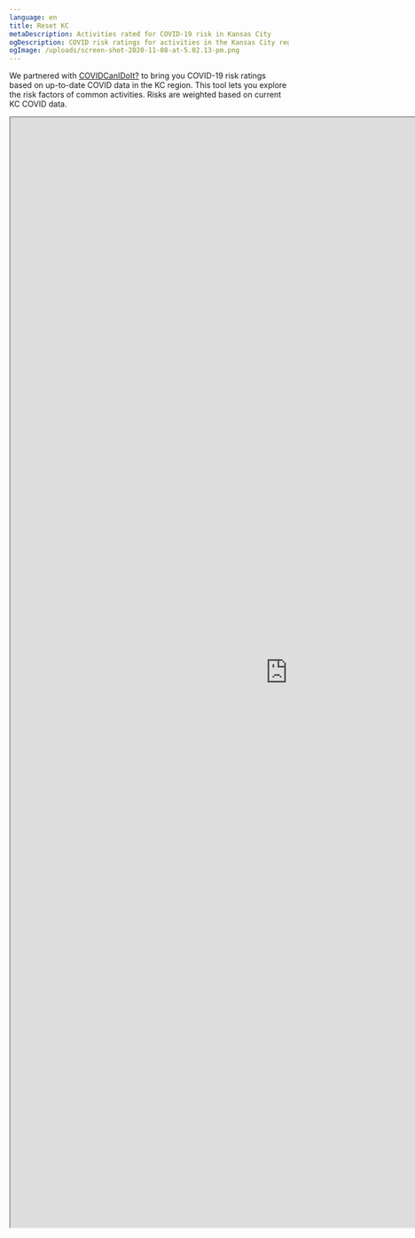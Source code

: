 ```yaml
---
language: en
title: Reset KC
metaDescription: Activities rated for COVID-19 risk in Kansas City
ogDescription: COVID risk ratings for activities in the Kansas City region
ogImage: /uploads/screen-shot-2020-11-08-at-5.02.13-pm.png
---
```

We partnered with [COVIDCanIDoIt?](https://covidcanidoit.com/US/all) to bring you COVID-19 risk ratings based on up-to-date COVID data in the KC region. This tool lets you explore the risk factors of common activities. Risks are weighted based on current KC COVID data.

<iframe width=1000 height=2000 src="https://covidcanidoit.com/US/kansas-city/?embed=true&regionlock=true" scrolling="no">
    </iframe>